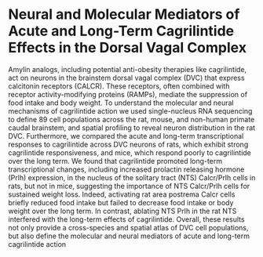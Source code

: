 # Neural and Molecular Mediators of Acute and Long-Term Cagrilintide Effects in the Dorsal Vagal Complex

Amylin analogs, including potential anti-obesity therapies like cagrilintide, act on neurons in the brainstem dorsal vagal complex (DVC) that express calcitonin receptors (CALCR).  These receptors, often combined with receptor activity-modifying proteins (RAMPs), mediate the suppression of food intake and body weight. To understand the molecular and neural  mechanisms of cagrilintide action we used single-nucleus RNA sequencing to define 89 cell populations across the rat, mouse, and non-human primate caudal brainstem, and spatial  profiling to reveal neuron distribution in the rat DVC. Furthermore, we compared the acute  and long-term transcriptional responses to cagrilintide across DVC neurons of rats, which  exhibit strong cagrilintide responsiveness, and mice, which respond poorly to cagrilintide  over the long term. We found that cagrilintide promoted long-term transcriptional changes, including increased prolactin releasing hormone (Prlh) expression, in the nucleus of the solitary tract (NTS) Calcr/Prlh cells in rats, but not in mice, suggesting the importance of NTS Calcr/Prlh cells for sustained weight loss. Indeed, activating rat area postrema Calcr cells briefly reduced food intake but failed to decrease food intake or body weight over the long term. In contrast, ablating NTS Prlh in the rat NTS interfered with the long-term effects of cagrilintide. Overall, these results not only provide a cross-species and spatial atlas of DVC cell populations, but also define the molecular and neural 
mediators of acute and long-term cagrilintide action
